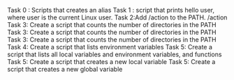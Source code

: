 Task 0 : Scripts that creates an alias
Task 1 :  script that prints hello user, where user is the current Linux user.
Task 2:Add /action to the PATH. /action
Task 3: Create a script that counts the number of directories in the PATH
Task 3: Create a script that counts the number of directories in the PATH
Task 3: Create a script that counts the number of directories in the PATH
Task 4: Create a script that lists environment variables
Task 5: Create a script that lists all local variables and environment variables, and functions
Task 5: Create a script that creates a new local variable
Task 5: Create a script that creates a new global variable

